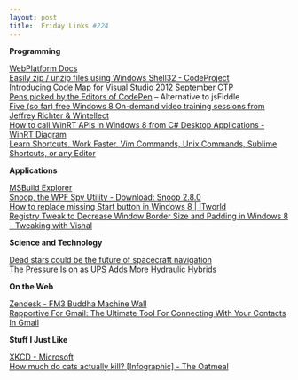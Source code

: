 ```yaml
---
layout: post
title:  Friday Links #224
---
```

**Programming**

[WebPlatform Docs](http://docs.webplatform.org/wiki/Main_Page)   
[Easily zip / unzip files using Windows Shell32 - CodeProject](http://www.codeproject.com/Tips/257193/Easily-zip-unzip-files-using-Windows-Shell32)   
[Introducing Code Map for Visual Studio 2012 September CTP](http://geekswithblogs.net/krislankford/archive/2012/10/05/introducing-code-map-for-visual-studio-2012-september-ctp.aspx)   
[Pens picked by the Editors of CodePen](http://codepen.io/) – Alternative to jsFiddle   
[Five (so far) free Windows 8 On-demand video training sessions from Jeffrey Richter & Wintellect](http://coolthingoftheday.blogspot.co.uk/2012/10/five-so-far-free-windows-8-on-demand.html)   
[How to call WinRT APIs in Windows 8 from C# Desktop Applications - WinRT Diagram](http://www.hanselman.com/blog/HowToCallWinRTAPIsInWindows8FromCDesktopApplicationsWinRTDiagram.aspx)   
[Learn Shortcuts. Work Faster. Vim Commands, Unix Commands, Sublime Shortcuts, or any Editor](https://www.shortcutfoo.com/)

**Applications**

[MSBuild Explorer](http://www.msbuildexplorer.com/)   
[Snoop, the WPF Spy Utility - Download: Snoop 2.8.0](http://snoopwpf.codeplex.com/releases/view/87261)   
[How to replace missing Start button in Windows 8 | ITworld](http://www.itworld.com/data-centerservers/300901/how-replace-missing-start-button-windows-8)   
[Registry Tweak to Decrease Window Border Size and Padding in Windows 8 - Tweaking with Vishal](http://www.askvg.com/registry-tweak-to-decrease-window-border-size-and-padding-in-windows-8/)

**Science and Technology**

[Dead stars could be the future of spacecraft navigation](http://www.sciencedaily.com/releases/2012/10/121009121611.htm)   
[The Pressure Is on as UPS Adds More Hydraulic Hybrids](http://www.wired.com/autopia/2012/10/ups-hydraulic-hybrids/)

**On the Web**

[Zendesk - FM3 Buddha Machine Wall](http://www.zendesk.com/wall/)   
[Rapportive For Gmail: The Ultimate Tool For Connecting With Your Contacts In Gmail](http://www.makeuseof.com/tag/rapportive-gmail-ultimate-tool-connecting-contacts-gmail/)

**Stuff I Just Like**

[XKCD - Microsoft](http://xkcd.com/1118/)   
[How much do cats actually kill? [Infographic] - The Oatmeal](http://theoatmeal.com/comics/cats_actually_kill)

